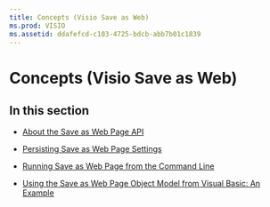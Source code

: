 ```yaml
---
title: Concepts (Visio Save as Web)
ms.prod: VISIO
ms.assetid: ddafefcd-c103-4725-bdcb-abb7b01c1839
---
```



# Concepts (Visio Save as Web)

## In this section


-  [About the Save as Web Page API](about-the-save-as-web-page-api.md)
    
-  [Persisting Save as Web Page Settings](persisting-save-as-web-page-settings.md)
    
-  [Running Save as Web Page from the Command Line](running-save-as-web-page-from-the-command-line.md)
    
-  [Using the Save as Web Page Object Model from Visual Basic: An Example](using-the-save-as-web-page-object-model-from-visual-basic-an-example.md)
    

